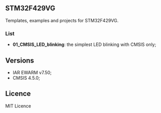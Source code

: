 ## STM32F429VG
Templates, examples and projects for STM32F429VG.

### List
  - **01_CMSIS_LED_blinking**: the simplest LED blinking with CMSIS only;

## Versions
  - IAR EWARM v7.50;
  - CMSIS 4.5.0;

## Licence
MIT Licence
